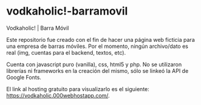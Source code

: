 # vodkaholic!-barramovil
Vodkaholic! | Barra Móvil 

Este repositorio fue creado con el fin de hacer una página web ficticia para una empresa de barras móviles. Por el momento, ningún archivo/dato es real (img, cuentas para el backend, textos, etc).

Cuenta con javascript puro (vanilla), css, html5 y php. No se utilizaron librerías ni frameworks en la creación del mismo, sólo se linkeó la API de Google Fonts.

El link al hosting gratuito para visualizarlo es el siguiente: https://vodkaholic.000webhostapp.com/.